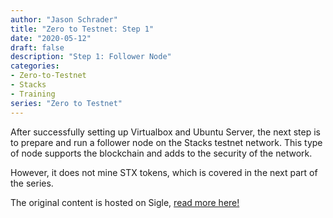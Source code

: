 ```yaml
---
author: "Jason Schrader"
title: "Zero to Testnet: Step 1"
date: "2020-05-12"
draft: false
description: "Step 1: Follower Node"
categories:
- Zero-to-Testnet
- Stacks
- Training
series: "Zero to Testnet"
---
```


After successfully setting up Virtualbox and Ubuntu Server, the next step is to prepare and run a follower node on the Stacks testnet network. This type of node supports the blockchain and adds to the security of the network.

However, it does not mine STX tokens, which is covered in the next part of the series.

The original content is hosted on Sigle, [read more here!](https://app.sigle.io/whoabuddy.id.blockstack/0KA5Ffq1HbVcAmZg02Vo3)